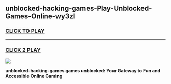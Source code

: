 
## unblocked-hacking-games-Play-Unblocked-Games-Online-wy3zl
<h3>
<a href="https://premium76.site?title=unblocked-hacking-games&ref=24A">CLICK TO PLAY</a></h3>
<hr>

<h3>
<a href="https://premium76.site?title=unblocked-hacking-games&ref=24A">CLICK 2 PLAY</a>
  
</h3>

<a href="https://premium76.site?title=unblocked-hacking-games&ref=24A"><img src="https://clearcache.store/games.png"></a>


**unblocked-hacking-games games unblocked: Your Gateway to Fun and Accessible Online Gaming**
